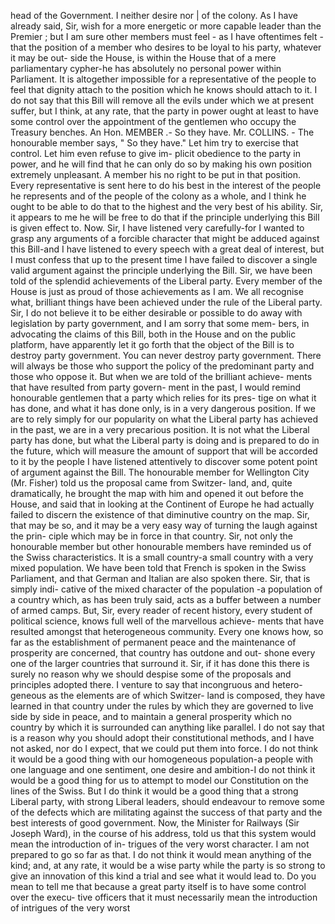 head of the Government. I neither desire nor | of the colony. As I have already said, Sir, wish for a more energetic or more capable leader than the Premier ; but I am sure other members must feel - as I have oftentimes felt -that the position of a member who desires to be loyal to his party, whatever it may be out- side the House, is within the House that of a mere parliamentary cypher-he has absolutely no personal power within Parliament. It is altogether impossible for a representative of the people to feel that dignity attach to the position which he knows should attach to it. I do not say that this Bill will remove all the evils under which we at present suffer, but I think, at any rate, that the party in power ought at least to have some control over the appointment of the gentlemen who occupy the Treasury benches. An Hon. MEMBER .- So they have. Mr. COLLINS. - The honourable member says, " So they have." Let him try to exercise that control. Let him even refuse to give im- plicit obedience to the party in power, and he will find that he can only do so by making his own position extremely unpleasant. A member his no right to be put in that position. Every representative is sent here to do his best in the interest of the people he represents and of the people of the colony as a whole, and I think he ought to be able to do that to the highest and the very best of his ability. Sir, it appears to me he will be free to do that if the principle underlying this Bill is given effect to. Now. Sir, I have listened very carefully-for I wanted to grasp any arguments of a forcible character that might be adduced against this Bill-and I have listened to every speech with a great deal of interest, but I must confess that up to the present time I have failed to discover a single valid argument against the principle underlying the Bill. Sir, we have been told of the splendid achievements of the Liberal party. Every member of the House is just as proud of those achievements as I am. We all recognise what, brilliant things have been achieved under the rule of the Liberal party. Sir, I do not believe it to be either desirable or possible to do away with legislation by party government, and I am sorry that some mem- bers, in advocating the claims of this Bill, both in the House and on the public platform, have apparently let it go forth that the object of the Bill is to destroy party government. You can never destroy party government. There will always be those who support the policy of the predominant party and those who oppose it. But when we are told of the brilliant achieve- ments that have resulted from party govern- ment in the past, I would remind honourable gentlemen that a party which relies for its pres- tige on what it has done, and what it has done only, is in a very dangerous position. If we are to rely simply for our popularity on what the Liberal party has achieved in the past, we are in a very precarious position. It is not what the Liberal party has done, but what the Liberal party is doing and is prepared to do in the future, which will measure the amount of support that will be accorded to it by the people I have listened attentively to discover some potent point of argument against the Bill. The honourable member for Wellington City (Mr. Fisher) told us the proposal came from Switzer- land, and, quite dramatically, he brought the map with him and opened it out before the House, and said that in looking at the Continent of Europe he had actually failed to discern the existence of that diminutive country on the map. Sir, that may be so, and it may be a very easy way of turning the laugh against the prin- ciple which may be in force in that country. Sir, not only the honourable member but other honourable members have reminded us of the Swiss characteristics. It is a small country-a small country with a very mixed population. We have been told that French is spoken in the Swiss Parliament, and that German and Italian are also spoken there. Sir, that is simply indi- cative of the mixed character of the population -a population of a country which, as has been truly said, acts as a buffer between a number of armed camps. But, Sir, every reader of recent history, every student of political science, knows full well of the marvellous achieve- ments that have resulted amongst that heterogeneous community. Every one knows how, so far as the establishment of permanent peace and the maintenance of prosperity are concerned, that country has outdone and out- shone every one of the larger countries that surround it. Sir, if it has done this there is surely no reason why we should despise some of the proposals and principles adopted there. I venture to say that incongruous and hetero- geneous as the elements are of which Switzer- land is composed, they have learned in that country under the rules by which they are governed to live side by side in peace, and to maintain a general prosperity which no country by which it is surrounded can anything like parallel. I do not say that is a reason why you should adopt their constitutional methods, and I have not asked, nor do I expect, that we could put them into force. I do not think it would be a good thing with our homogeneous population-a people with one language and one sentiment, one desire and ambition-I do not think it would be a good thing for us to attempt to model our Constitution on the lines of the Swiss. But I do think it would be a good thing that a strong Liberal party, with strong Liberal leaders, should endeavour to remove some of the defects which are militating against the success of that party and the best interests of good government. Now, the Minister for Railways (Sir Joseph Ward), in the course of his address, told us that this system would mean the introduction of in- trigues of the very worst character. I am not prepared to go so far as that. I do not think it would mean anything of the kind; and, at any rate, it would be a wise party while the party is so strong to give an innovation of this kind a trial and see what it would lead to. Do you mean to tell me that because a great party itself is to have some control over the execu- tive officers that it must necessarily mean the introduction of intrigues of the very worst 